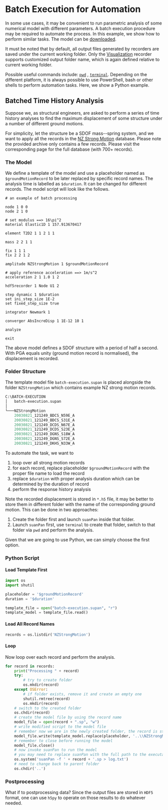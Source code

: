# Batch Execution for Automation

In some use cases, it may be convenient to run parametric analysis of some numerical model with different parameters. A
batch execution procedure may be required to automate the process. In this example, we show how to perform similar
tasks. The model can be [downloaded](batch-execution.zip).

It must be noted that by default, all output files generated by recorders are saved under the current working folder.
Only the [Visualization](../../Library/Recorder/Recorder.md) recorder supports customized output folder name, which is
again defined relative to current working folder.

Possible useful commands include: [`pwd`](../../Collection/Process/pwd.md)
, [`terminal`](../../Collection/Process/terminal.md). Depending on the different platform, it is always possible to use
PowerShell, bash or other shells to perform automation tasks. Here, we show a Python example.

## Batched Time History Analysis

Suppose we, as structural engineers, are asked to perform a series of time history analyses to find the maximum
displacement of some structure under a number of different ground motions.

For simplicity, let the structure be a SDOF mass--spring system, and we want to apply all the records in
the [NZ Strong Motion](../../Library/Amplitude/Special/NZStrongMotion.md) database. Please note the provided archive
only contains a few records. Please visit the corresponding page for the full database (with 700+ records).

### The Model

We define a template of the model and use a placeholder named as `$groundMotionRecord` to be later replaced by specific
record names. The analysis time is labelled as `$duration`. It can be changed for different records. The model script
will look like the follows.

```
# an example of batch processing

node 1 0 0
node 2 1 0

# set modulus ==> 16\pi^2
material Elastic1D 1 157.913670417

element T2D2 1 1 2 1 1

mass 2 2 1 1

fix 1 1 1
fix 2 2 1 2

amplitude NZStrongMotion 1 $groundMotionRecord

# apply reference acceleration ==> 1m/s^2
acceleration 2 1 1.0 1 2

hdf5recorder 1 Node U1 2

step dynamic 1 $duration
set ini_step_size 1E-2
set fixed_step_size true

integrator Newmark 1

converger AbsIncreDisp 1 1E-12 10 1

analyze

exit
```

The above model defines a SDOF structure with a period of half a second. With PGA equals unity (ground motion record is
normalised), the displacement is recorded.

### Folder Structure

The template model file `batch-execution.supan` is placed alongside the folder `NZStrongMotion` which contains example
NZ strong motion records.

```ps
C:\BATCH-EXECUTION
│   batch-execution.supan
│
└───NZStrongMotion
    20030821_121249_BDCS_N59E_A
    20030821_121249_BDCS_S31E_A
    20030821_121249_DCDS_N67E_A
    20030821_121249_DCDS_S23E_A
    20030821_121249_DGNS_S18W_A
    20030821_121249_DGNS_S72E_A
    20030821_121249_DKHS_N33W_A
```

To automate the task, we want to

1. loop over all strong motion records
2. for each record, replace placeholder `$groundMotionRecord` with the proper file name to load the record
3. replace `$duration` with proper analysis duration which can be determined by the duration of record
4. perform the response history analysis

Note the recorded displacement is stored in `*.h5` file, it may be better to store them in different folder with the
name of the corresponding ground motion. This can be done in two approaches:

1. Create the folder first and launch `suanPan` inside that folder.
2. Launch `suanPan` first, use `terminal` to create that folder, switch to that folder via `pwd` and perform the
   analysis.

Given that we are going to use Python, we can simply choose the first option.

### Python Script

#### Load Template First

```py
import os
import shutil

placeholder = '$groundMotionRecord'
duration = '$duration'

template_file = open("batch-execution.supan", "r")
template_model = template_file.read()
```

#### Load All Record Names

```py
records = os.listdir('NZStrongMotion')
```

#### Loop

Now loop over each record and perform the analysis.

```py
for record in records:
    print("Processing " + record)
    try:
        # try to create folder
        os.mkdir(record)
    except OSError:
        # if folder exists, remove it and create an empty one
        shutil.rmtree(record)
        os.mkdir(record)
    # switch to the created folder
    os.chdir(record)
    # create the model file by using the record name
    model_file = open(record + ".sp", "w")
    # write modified script to the model file
    # remember now we are in the newly created folder, the record is stored in ..\NZStrongMotion
    model_file.write(template_model.replace(placeholder, '..\\NZStrongMotion\\' + record).replace(duration, '100'))
    # remember to close before running the model
    model_file.close()
    # now invoke suanPan to run the model
    # you may need to replace suanPan with the full path to the executable file if it is not added to PATH
    os.system('suanPan -f ' + record + '.sp > log.txt')
    # need to change back to parent folder
    os.chdir('..')
```

### Postprocessing

What if to postprocessing data? Since the output files are stored in `HDF5` format, one can use `h5py` to operate on
those results to do whatever needed.
